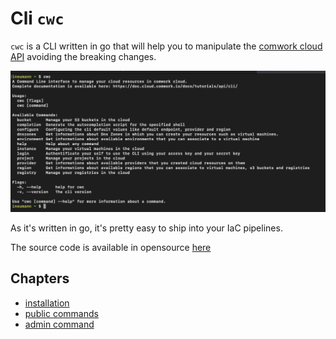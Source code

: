 # Cli `cwc`

`cwc` is a CLI written in go that will help you to manipulate the [comwork cloud API](./README.md) avoiding the breaking changes.

![cwc](../../img/cwc.png)

As it's written in go, it's pretty easy to ship into your IaC pipelines.

The source code is available in opensource [here](https://gitlab.comwork.io/oss/cwc/cwc)

## Chapters

* [installation](./install.md)
* [public commands](./public.md)
* [admin command](./admin.md)
